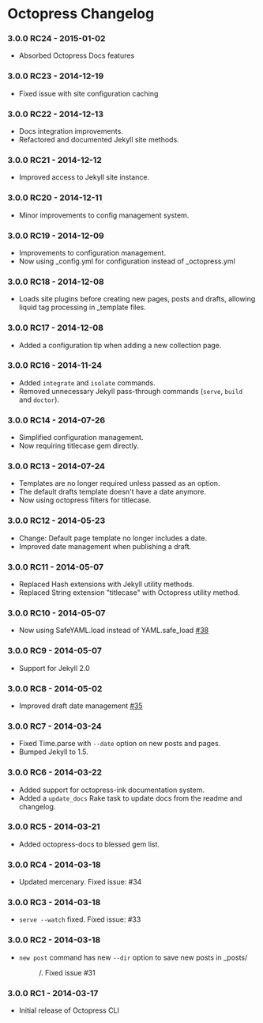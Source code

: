 # Octopress Changelog

### 3.0.0 RC24 - 2015-01-02

- Absorbed Octopress Docs features

### 3.0.0 RC23 - 2014-12-19

- Fixed issue with site configuration caching

### 3.0.0 RC22 - 2014-12-13

- Docs integration improvements.
- Refactored and documented Jekyll site methods.

### 3.0.0 RC21 - 2014-12-12

- Improved access to Jekyll site instance.

### 3.0.0 RC20 - 2014-12-11

- Minor improvements to config management system.

### 3.0.0 RC19 - 2014-12-09

- Improvements to configuration management.
- Now using _config.yml for configuration instead of _octopress.yml

### 3.0.0 RC18 - 2014-12-08

- Loads site plugins before creating new pages, posts and drafts, allowing liquid tag processing in _template files.

### 3.0.0 RC17 - 2014-12-08

- Added a configuration tip when adding a new collection page.

### 3.0.0 RC16 - 2014-11-24

- Added `integrate` and `isolate` commands.
- Removed unnecessary Jekyll pass-through commands (`serve`, `build` and `doctor`).

### 3.0.0 RC14 - 2014-07-26

- Simplified configuration management.
- Now requiring titlecase gem directly.

### 3.0.0 RC13 - 2014-07-24

- Templates are no longer required unless passed as an option.
- The default drafts template doesn't have a date anymore.
- Now using octopress filters for titlecase.

### 3.0.0 RC12 - 2014-05-23

- Change: Default page template no longer includes a date.
- Improved date management when publishing a draft.

### 3.0.0 RC11 - 2014-05-07

- Replaced Hash extensions with Jekyll utility methods.
- Replaced String extension "titlecase" with Octopress utility method.

### 3.0.0 RC10 - 2014-05-07

- Now using SafeYAML.load instead of YAML.safe_load [#38](https://github.com/octopress/octopress/issues/38)

### 3.0.0 RC9 - 2014-05-07

- Support for Jekyll 2.0

### 3.0.0 RC8 - 2014-05-02

- Improved draft date management [#35](https://github.com/octopress/octopress/issues/35)

### 3.0.0 RC7 - 2014-03-24

- Fixed Time.parse with `--date` option on new posts and pages.
- Bumped Jekyll to 1.5.

### 3.0.0 RC6 - 2014-03-22

- Added support for octopress-ink documentation system.
- Added a `update_docs` Rake task to update docs from the readme and changelog.

### 3.0.0 RC5 - 2014-03-21
- Added octopress-docs to blessed gem list.

### 3.0.0 RC4 - 2014-03-18
- Updated mercenary. Fixed issue: #34

### 3.0.0 RC3 - 2014-03-18
- `serve --watch` fixed. Fixed issue: #33

### 3.0.0 RC2 - 2014-03-18
- `new post` command has new `--dir` option to save new posts in _posts/<DIR>/. Fixed issue #31

### 3.0.0 RC1 - 2014-03-17
- Initial release of Octopress CLI

